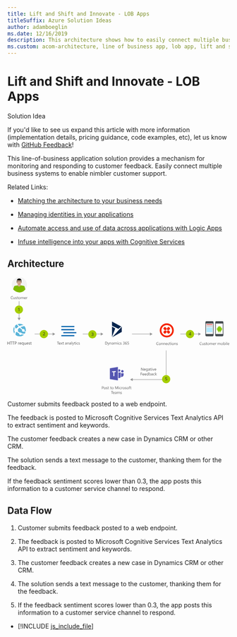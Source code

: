 ```yaml
---
title: Lift and Shift and Innovate - LOB Apps
titleSuffix: Azure Solution Ideas
author: adamboeglin
ms.date: 12/16/2019
description: This architecture shows how to easily connect multiple business systems to enable customer support.
ms.custom: acom-architecture, line of business app, lob app, lift and shift cloud strategy, cloud migration, cloud innovation, lift and shift solution, lift and shift strategy, interactive-diagram
---
```

# Lift and Shift and Innovate - LOB Apps

<div class="alert">
    <p class="alert-title">
        <span class="icon is-left" aria-hidden="true">
            <span class="icon docon docon-lightbulb" role="presentation"></span>
        </span>Solution Idea</p>
    <p>If you'd like to see us expand this article with more information (implementation details, pricing guidance, code examples, etc), let us know with <a href="#feedback">GitHub Feedback</a>!</p>
</div>

This line-of-business application solution provides a mechanism for monitoring and responding to customer feedback. Easily connect multiple business systems to enable nimbler customer support.

Related Links:

* [Matching the architecture to your business needs](/azure/architecture/guide/design-principles/build-for-business/)

* [Managing identities in your applications](/azure/architecture/multitenant-identity/)

* [Automate access and use of data across applications with Logic Apps](/azure/logic-apps/)

* [Infuse intelligence into your apps with Cognitive Services](/azure/#pivot=products&panel=cognitive)

## Architecture

<svg class="architecture-diagram" aria-labelledby="modern-customer-support-portal-powered-by-an-agile-business-process" height="412" viewbox="0 0 783 412" width="783" xmlns="http://www.w3.org/2000/svg">
    <g fill="none" fill-rule="evenodd" stroke="none" stroke-width="1">
        <path d="M28.522 180.643a6.692 6.692 0 013.653-.25c.243-.276.492-.552.747-.827a41.2 41.2 0 016.163-5.337l-.016-.015c-2.336-2.48-4.406-5.023-5.956-7.544a22.052 22.052 0 00-3.716 2.294 22.209 22.209 0 00-2.421 2.184c-.306 1.825-.424 5.245 1.546 9.495M42.212 172.262l.001.002c6.062-3.224 11.37-3.296 14.803-2.773a22.183 22.183 0 00-20.958-4.024 176.395 176.395 0 006.153 6.795h.001zM25.473 191.01a6.69 6.69 0 01.005-8.123c-1.52-3.658-1.4-6.7-.9-8.838-5.09 7.427-5.26 17.453.106 25.164a33.569 33.569 0 011.285-7.632 6.85 6.85 0 01-.496-.572M61.007 199.349l-.037.054.037-.054M46.348 176.51a199.473 199.473 0 007.358 6.95 4.76 4.76 0 016.156 1.223 4.759 4.759 0 01.647 4.589 115.571 115.571 0 003.788 2.964c1.69-6.4.528-13.475-3.81-19.136-.086-.112-.179-.216-.266-.325-.382-.037-6.02-.487-13.873 3.736M58.97 191.355a4.777 4.777 0 01-6.69-.891c-1.122-1.464-1.237-3.363-.5-4.922-2.782-2.17-5.717-4.596-8.488-7.156l.002-.001c-.072-.067-.138-.135-.212-.202.073.067.137.14.21.207-1.804 1.23-3.734 2.764-5.785 4.68-.268.251-.518.507-.77.76a6.726 6.726 0 01-.285 6.7c.387.33.788.66 1.205.992a41.785 41.785 0 006 3.984c1.908-1.23 4.47-.833 5.871 1.005.41.536.664 1.138.795 1.757 5.494 1.577 9.515 1.035 10.894.75a22.055 22.055 0 002.487-4.88c-.839-.57-2.317-1.56-4.442-3.058-.1.09-.184.191-.293.274M63.863 193.735l.06-.175-.06.175M48.711 202.689a4.433 4.433 0 01-6.195-.815 4.407 4.407 0 01-.86-3.122 36.965 36.965 0 01-6.465-4.12 60.343 60.343 0 01-1.795-1.518 6.664 6.664 0 01-3.09.502c-1.509 4.05-1.682 7.647-1.523 10.087a22.2 22.2 0 0014.113 5.05c4.703 0 9.437-1.497 13.458-4.57a22.576 22.576 0 001.922-1.67c-2.22-.004-5.189-.148-8.582-.903a4.34 4.34 0 01-.983 1.079" fill="#59B4D9" fill-rule="nonzero"/>
        <path d="M63.721 194.15c.055-.14.095-.277.143-.415-.047.136-.11.268-.16.403a.46.46 0 00.017.011M61.238 199.013l-.021.004c-.073.108-.133.224-.208.331.078-.114.16-.23.229-.335" fill="#FFF" fill-rule="nonzero"/>
        <path d="M344.52 237.416v-9.803h2.707c3.455 0 5.18 1.593 5.18 4.778 0 1.513-.478 2.729-1.438 3.647-.96.919-2.243 1.378-3.853 1.378h-2.596zm1.148-8.764v7.725h1.462c1.286 0 2.286-.345 3.002-1.033.716-.688 1.072-1.663 1.072-2.925 0-2.512-1.334-3.767-4.005-3.767h-1.531zM359.757 230.416l-3.22 8.121c-.575 1.448-1.382 2.174-2.42 2.174-.292 0-.536-.03-.73-.089v-1.005c.24.082.461.123.661.123.565 0 .99-.338 1.272-1.011l.56-1.328-2.734-6.985h1.244l1.894 5.387c.023.068.071.246.143.533h.041c.023-.109.068-.283.137-.521l1.99-5.399h1.162zM366.771 237.416h-1.121v-3.992c0-1.487-.543-2.23-1.627-2.23-.561 0-1.025.212-1.392.634-.367.421-.549.953-.549 1.596v3.992h-1.122v-7h1.122v1.162h.027c.528-.885 1.294-1.326 2.297-1.326.765 0 1.35.247 1.756.742.406.494.609 1.209.609 2.143v4.279zM373.894 237.416h-1.121v-1.095h-.027c-.489.84-1.206 1.259-2.155 1.259-.697 0-1.242-.185-1.636-.555-.395-.369-.592-.858-.592-1.468 0-1.308.77-2.07 2.31-2.285l2.1-.293c0-1.189-.481-1.785-1.443-1.785-.843 0-1.604.287-2.284.863v-1.15c.689-.436 1.482-.655 2.379-.655 1.646 0 2.469.871 2.469 2.61v4.554zm-1.121-3.541l-1.689.231c-.52.074-.912.203-1.176.388-.264.184-.397.511-.397.981 0 .34.122.621.366.837.244.215.569.325.974.325.557 0 1.016-.196 1.378-.585.362-.389.544-.883.544-1.481v-.696zM385.945 237.416h-1.121v-4.021c0-.773-.12-1.334-.358-1.68-.24-.346-.642-.521-1.207-.521-.478 0-.885.22-1.22.658-.335.437-.502.96-.502 1.572v3.992h-1.121v-4.156c0-1.377-.532-2.066-1.594-2.066-.492 0-.898.206-1.217.619-.318.414-.478.95-.478 1.611v3.992h-1.121v-7h1.12v1.106h.028c.497-.846 1.222-1.27 2.174-1.27.478 0 .896.133 1.252.399.355.267.598.617.73 1.05.52-.967 1.295-1.449 2.324-1.449 1.54 0 2.31.95 2.31 2.851v4.313zM388.638 228.638a.704.704 0 01-.512-.205.69.69 0 01-.213-.52c0-.21.071-.382.213-.522a.703.703 0 01.512-.21c.205 0 .38.07.523.21.144.14.215.313.215.523a.692.692 0 01-.215.513.714.714 0 01-.523.21zm-.574 8.778h1.121v-7h-1.12v7zM396.226 237.095c-.537.324-1.176.484-1.914.484-.998 0-1.803-.323-2.416-.973-.612-.65-.92-1.491-.92-2.527 0-1.151.33-2.078.992-2.777.66-.7 1.542-1.05 2.646-1.05.614 0 1.157.114 1.627.342v1.147c-.521-.363-1.077-.545-1.668-.545-.715 0-1.303.255-1.761.769-.458.512-.688 1.186-.688 2.02 0 .82.216 1.466.647 1.94.432.475 1.009.712 1.732.712.613 0 1.186-.203 1.723-.608v1.066zM397.497 237.163v-1.203a3.322 3.322 0 002.02.677c.982 0 1.474-.328 1.474-.986a.855.855 0 00-.127-.474 1.245 1.245 0 00-.342-.345 2.616 2.616 0 00-.504-.27c-.195-.08-.404-.164-.625-.25a7.991 7.991 0 01-.819-.373 2.502 2.502 0 01-.588-.423 1.564 1.564 0 01-.354-.538c-.08-.2-.12-.434-.12-.704 0-.327.076-.617.225-.87a2.02 2.02 0 01.603-.637c.25-.17.536-.299.856-.385.322-.087.654-.13.994-.13.608 0 1.15.104 1.627.313v1.136c-.513-.337-1.106-.507-1.777-.507-.209 0-.397.025-.565.073a1.361 1.361 0 00-.436.202.916.916 0 00-.279.311.795.795 0 00-.1.4.94.94 0 00.1.458.996.996 0 00.291.328c.127.094.281.181.465.26.18.077.387.161.621.251.31.12.588.242.834.367.246.126.456.266.63.423.171.158.304.338.398.543.095.207.142.45.142.733 0 .346-.079.646-.23.901a1.926 1.926 0 01-.612.637c-.255.168-.55.294-.882.376a4.358 4.358 0 01-1.047.123c-.72 0-1.344-.14-1.873-.417M413.077 234.64c0 .442-.084.845-.25 1.208-.166.36-.4.672-.703.929a3.232 3.232 0 01-1.092.597 4.387 4.387 0 01-1.399.212c-.936 0-1.679-.176-2.23-.532v-1.203c.66.519 1.417.778 2.271.778.34 0 .65-.043.924-.13.277-.086.513-.212.711-.376.2-.164.351-.361.458-.593.108-.233.163-.495.163-.786 0-1.281-.914-1.921-2.736-1.921h-.813v-.952h.772c1.613 0 2.42-.6 2.42-1.803 0-1.113-.614-1.668-1.846-1.668-.693 0-1.34.232-1.949.697v-1.087c.625-.373 1.367-.56 2.23-.56.41 0 .782.057 1.114.17.332.114.617.274.853.479.24.205.421.45.551.737.13.287.197.605.197.95 0 1.29-.654 2.12-1.957 2.49v.027c.332.037.64.116.922.242.285.125.53.288.734.49.205.2.364.436.48.707.116.27.175.57.175.899M421.095 234.305c0 .479-.077.919-.232 1.32a3.14 3.14 0 01-.643 1.039 2.875 2.875 0 01-.976.68 3.098 3.098 0 01-1.231.243 2.8 2.8 0 01-1.323-.307c-.39-.205-.72-.5-.991-.886-.272-.385-.478-.856-.62-1.411a7.674 7.674 0 01-.21-1.881c0-.852.094-1.626.283-2.32.19-.695.458-1.29.807-1.785a3.72 3.72 0 011.26-1.145 3.377 3.377 0 011.647-.402c.676 0 1.218.092 1.628.279v1.06a3.464 3.464 0 00-1.6-.39c-.437 0-.831.098-1.181.295a2.68 2.68 0 00-.903.83 4.023 4.023 0 00-.578 1.296 6.545 6.545 0 00-.201 1.688h.027c.45-.815 1.196-1.224 2.235-1.224.428 0 .814.074 1.159.219.344.147.638.353.882.618.244.267.43.585.564.955.132.369.197.778.197 1.229m-1.148.145c0-.342-.043-.65-.13-.923a2 2 0 00-.372-.698 1.617 1.617 0 00-.598-.441 2.001 2.001 0 00-.806-.153 1.892 1.892 0 00-1.39.585 1.935 1.935 0 00-.405.629 1.984 1.984 0 00-.147.76c0 .338.047.655.142.949.097.293.23.549.405.768.173.218.379.39.618.517.24.125.505.187.796.187.283 0 .54-.054.774-.161a1.71 1.71 0 00.593-.447 2.06 2.06 0 00.383-.688c.092-.265.137-.56.137-.884M428.28 234.422c0 .479-.082.912-.246 1.299-.163.387-.399.72-.7.998a3.116 3.116 0 01-1.099.64 4.24 4.24 0 01-1.428.228c-.912 0-1.589-.138-2.03-.41v-1.191c.665.43 1.348.644 2.044.644.355 0 .676-.053.96-.157a2.15 2.15 0 00.728-.44c.202-.185.354-.41.461-.674a2.28 2.28 0 00.163-.87c0-.637-.215-1.137-.644-1.5-.429-.361-1.05-.544-1.866-.544-.133 0-.272.003-.416.007l-.439.018-.426.023c-.139.01-.267.022-.379.034l.334-4.915h4.533v1.013h-3.564l-.197 2.878a14.986 14.986 0 01.902-.034c.52 0 .986.067 1.395.205.41.137.758.33 1.042.584.284.253.501.562.65.93.15.367.222.778.222 1.234M532.155 238.571c-.725.383-1.627.573-2.707.573-1.395 0-2.512-.448-3.35-1.345-.839-.898-1.256-2.077-1.256-3.536 0-1.567.47-2.834 1.415-3.799.942-.967 2.138-1.45 3.587-1.45.93 0 1.701.135 2.311.404v1.222a4.693 4.693 0 00-2.323-.588c-1.126 0-2.038.376-2.739 1.128-.7.752-1.048 1.758-1.048 3.016 0 1.193.327 2.146.98 2.854.653.71 1.512 1.063 2.573 1.063.986 0 1.836-.22 2.557-.656v1.114zM536.927 239.145c-1.034 0-1.86-.327-2.48-.98-.616-.654-.923-1.522-.923-2.601 0-1.177.32-2.095.964-2.755.64-.661 1.509-.992 2.603-.992 1.043 0 1.858.321 2.443.964.586.642.879 1.534.879 2.672 0 1.118-.314 2.011-.947 2.684-.631.673-1.477 1.008-2.54 1.008m.083-6.385c-.721 0-1.29.246-1.71.736-.42.49-.628 1.165-.628 2.026 0 .83.212 1.484.637 1.963.424.477.99.716 1.7.716.727 0 1.282-.233 1.673-.703.39-.47.585-1.137.585-2.004 0-.875-.195-1.548-.585-2.023-.391-.474-.946-.71-1.672-.71M548.015 238.981h-1.121v-3.992c0-1.487-.543-2.23-1.627-2.23-.561 0-1.023.212-1.391.634-.367.421-.55.953-.55 1.596v3.992h-1.122v-7h1.123v1.162h.026c.528-.885 1.295-1.326 2.298-1.326.764 0 1.35.247 1.757.742.404.493.607 1.21.607 2.143v4.28zM555.938 238.981h-1.12v-3.992c0-1.487-.543-2.23-1.629-2.23a1.77 1.77 0 00-1.391.634c-.366.421-.548.953-.548 1.596v3.992h-1.124v-7h1.124v1.162h.027c.526-.885 1.293-1.326 2.296-1.326.764 0 1.35.247 1.758.742.404.493.606 1.21.606 2.143v4.28zM563.676 235.762h-4.942c.018.778.228 1.38.629 1.805.4.424.952.635 1.654.635.788 0 1.513-.26 2.174-.78v1.054c-.616.446-1.43.67-2.44.67-.99 0-1.767-.32-2.331-.954-.566-.635-.848-1.531-.848-2.684 0-1.09.309-1.975.926-2.661.617-.687 1.384-1.03 2.3-1.03.917 0 1.626.297 2.126.889.5.592.752 1.415.752 2.467v.589zm-1.148-.95c-.005-.648-.162-1.152-.468-1.511-.308-.36-.736-.54-1.282-.54a1.81 1.81 0 00-1.347.567c-.37.378-.597.872-.683 1.484h3.78zM570.143 238.66c-.538.324-1.176.484-1.913.484-.998 0-1.805-.323-2.418-.973-.611-.65-.92-1.49-.92-2.527 0-1.15.33-2.079.992-2.777.66-.7 1.543-1.05 2.647-1.05.614 0 1.156.114 1.627.342v1.147c-.521-.363-1.077-.545-1.668-.545-.717 0-1.303.255-1.762.77-.457.511-.687 1.185-.687 2.02 0 .82.216 1.465.646 1.94.433.474 1.01.711 1.733.711.612 0 1.185-.203 1.723-.608v1.066zM575.085 238.913c-.265.146-.612.22-1.046.22-1.225 0-1.839-.685-1.839-2.052v-4.144h-1.203v-.957h1.203v-1.709l1.121-.36v2.07h1.764v.956h-1.764v3.946c0 .468.08.803.241 1.005.159.2.422.3.793.3.282 0 .525-.078.73-.232v.957zM577.156 230.204a.71.71 0 01-.724-.726.7.7 0 01.212-.522.7.7 0 01.512-.208c.205 0 .38.07.523.208a.695.695 0 01.216.522.693.693 0 01-.216.514.718.718 0 01-.523.212zm-.574 8.777h1.121v-7h-1.12v7zM582.898 239.145c-1.033 0-1.859-.327-2.478-.98-.618-.654-.925-1.522-.925-2.601 0-1.177.32-2.095.964-2.755.641-.661 1.51-.992 2.603-.992 1.044 0 1.858.321 2.444.964.585.642.878 1.534.878 2.672 0 1.118-.314 2.011-.946 2.684-.632.673-1.478 1.008-2.54 1.008m.082-6.385c-.72 0-1.29.246-1.709.736-.419.49-.629 1.165-.629 2.026 0 .83.212 1.484.637 1.963.424.477.99.716 1.701.716.726 0 1.282-.233 1.671-.703.392-.47.586-1.137.586-2.004 0-.875-.194-1.548-.586-2.023-.389-.474-.945-.71-1.67-.71M593.986 238.981h-1.12v-3.992c0-1.487-.543-2.23-1.628-2.23a1.77 1.77 0 00-1.392.634c-.366.421-.548.953-.548 1.596v3.992h-1.123v-7h1.123v1.162h.026c.528-.885 1.294-1.326 2.298-1.326.764 0 1.35.247 1.757.742.405.493.607 1.21.607 2.143v4.28zM595.675 238.728v-1.203c.61.451 1.283.677 2.018.677.983 0 1.475-.327 1.475-.984a.856.856 0 00-.126-.475 1.273 1.273 0 00-.342-.345 2.708 2.708 0 00-.504-.272c-.196-.08-.404-.162-.626-.25a8.194 8.194 0 01-.82-.371 2.544 2.544 0 01-.587-.423 1.579 1.579 0 01-.354-.538 1.904 1.904 0 01-.12-.705c0-.327.076-.617.225-.87.152-.254.352-.465.603-.636.25-.17.535-.3.857-.386.322-.087.654-.13.994-.13.607 0 1.15.105 1.627.314v1.136c-.514-.338-1.107-.506-1.777-.506-.21 0-.397.024-.566.072a1.371 1.371 0 00-.436.202.913.913 0 00-.278.31.795.795 0 00-.101.4c0 .183.033.335.1.458a.982.982 0 00.29.328c.129.094.282.181.466.26.18.078.388.161.622.251.308.12.588.243.834.368.246.126.455.267.629.423a1.7 1.7 0 01.399.542c.094.208.14.45.14.733 0 .346-.077.647-.23.903a1.93 1.93 0 01-.61.636c-.257.168-.55.293-.883.376a4.362 4.362 0 01-1.046.123c-.721 0-1.345-.14-1.873-.417M684.485 238.636c-.725.383-1.627.574-2.707.574-1.395 0-2.512-.45-3.35-1.345-.839-.9-1.256-2.077-1.256-3.536 0-1.568.47-2.834 1.415-3.8.942-.967 2.138-1.45 3.587-1.45.93 0 1.701.135 2.311.405v1.222a4.693 4.693 0 00-2.323-.588c-1.126 0-2.038.376-2.739 1.128-.7.752-1.048 1.757-1.048 3.015 0 1.194.327 2.146.98 2.854.653.709 1.511 1.063 2.573 1.063.986 0 1.836-.22 2.557-.655v1.113zM691.991 239.046h-1.12v-1.106h-.027c-.465.846-1.187 1.27-2.162 1.27-1.668 0-2.502-.994-2.502-2.98v-4.184h1.116v4.006c0 1.476.564 2.216 1.694 2.216.548 0 .997-.202 1.352-.606.351-.404.528-.93.528-1.583v-4.033h1.121v7zM693.83 238.793v-1.203c.61.451 1.282.678 2.018.678.983 0 1.475-.329 1.475-.986a.845.845 0 00-.127-.474 1.234 1.234 0 00-.342-.346c-.14-.1-.31-.19-.504-.27-.195-.08-.404-.163-.625-.25a7.968 7.968 0 01-.818-.372 2.53 2.53 0 01-.588-.423 1.55 1.55 0 01-.354-.538 1.89 1.89 0 01-.12-.704c0-.328.075-.618.224-.871a2.02 2.02 0 01.603-.636c.25-.17.536-.299.856-.386a3.81 3.81 0 01.995-.13c.608 0 1.15.105 1.627.314v1.135c-.513-.337-1.106-.506-1.777-.506-.21 0-.398.025-.566.072a1.357 1.357 0 00-.435.203.906.906 0 00-.28.31.809.809 0 00-.1.401c0 .181.033.335.1.458.065.123.163.231.291.328.127.094.281.181.465.258.18.079.388.163.622.253.308.12.588.242.834.367.246.126.456.266.63.423.17.158.304.338.397.543.095.206.142.45.142.732 0 .347-.078.647-.23.902a1.942 1.942 0 01-.61.636 2.837 2.837 0 01-.884.376 4.356 4.356 0 01-1.046.123c-.72 0-1.345-.139-1.873-.417M703.441 238.977c-.265.147-.612.22-1.046.22-1.225 0-1.839-.685-1.839-2.052v-4.143h-1.203v-.957h1.203v-1.708l1.121-.362v2.07h1.764v.958h-1.764v3.946c0 .468.08.802.241 1.004.16.2.422.3.793.3.282 0 .525-.077.73-.232v.957zM707.755 239.21c-1.034 0-1.86-.326-2.48-.98-.616-.655-.923-1.522-.923-2.602 0-1.176.32-2.095.964-2.755.64-.66 1.509-.99 2.603-.99 1.043 0 1.858.32 2.443.964.586.641.879 1.532.879 2.672 0 1.117-.314 2.01-.947 2.682-.631.673-1.477 1.009-2.54 1.009m.083-6.385c-.721 0-1.29.245-1.71.736-.42.49-.628 1.165-.628 2.027 0 .828.212 1.482.637 1.962.424.477.99.717 1.7.717.727 0 1.282-.235 1.673-.704.39-.469.584-1.137.584-2.003 0-.875-.194-1.549-.584-2.024-.391-.473-.946-.711-1.672-.711M722.972 239.046h-1.121v-4.02c0-.774-.118-1.334-.358-1.681-.24-.346-.642-.52-1.208-.52-.478 0-.884.219-1.218.658-.336.436-.503.96-.503 1.57v3.993h-1.121v-4.156c0-1.377-.533-2.065-1.594-2.065-.491 0-.898.206-1.217.619-.318.414-.477.95-.477 1.61v3.992h-1.121v-7h1.12v1.107h.027c.496-.847 1.222-1.271 2.175-1.271.477 0 .894.133 1.25.4.355.266.598.617.73 1.049.522-.966 1.295-1.45 2.325-1.45 1.54 0 2.31.95 2.31 2.853v4.312zM730.717 235.826h-4.942c.018.78.228 1.381.629 1.805.4.424.952.636 1.654.636.788 0 1.513-.26 2.174-.78v1.053c-.615.447-1.43.67-2.44.67-.99 0-1.767-.318-2.331-.954-.566-.635-.848-1.53-.848-2.683 0-1.089.309-1.976.926-2.662.618-.686 1.384-1.029 2.3-1.029.917 0 1.626.296 2.126.89.5.591.752 1.414.752 2.466v.588zm-1.148-.95c-.005-.647-.161-1.15-.468-1.51-.308-.36-.735-.54-1.282-.54a1.81 1.81 0 00-1.347.567c-.37.378-.597.872-.683 1.483h3.78zM736.063 233.18c-.196-.148-.48-.225-.848-.225-.478 0-.879.226-1.2.677-.32.45-.48 1.068-.48 1.846v3.568h-1.121v-7h1.12v1.444h.027c.159-.494.402-.876.73-1.153.33-.276.697-.414 1.101-.414.292 0 .516.032.67.096v1.162zM751.054 239.046h-1.121v-4.02c0-.774-.118-1.334-.358-1.681-.24-.346-.642-.52-1.208-.52-.478 0-.884.219-1.218.658-.336.436-.503.96-.503 1.57v3.993h-1.121v-4.156c0-1.377-.533-2.065-1.594-2.065-.491 0-.898.206-1.217.619-.318.414-.477.95-.477 1.61v3.992h-1.121v-7h1.12v1.107h.027c.496-.847 1.222-1.271 2.175-1.271.477 0 .894.133 1.25.4.355.266.598.617.73 1.049.522-.966 1.295-1.45 2.325-1.45 1.54 0 2.31.95 2.31 2.853v4.312zM756.099 239.21c-1.034 0-1.86-.326-2.48-.98-.616-.655-.923-1.522-.923-2.602 0-1.176.32-2.095.964-2.755.64-.66 1.509-.99 2.603-.99 1.043 0 1.858.32 2.443.964.586.641.879 1.532.879 2.672 0 1.117-.314 2.01-.947 2.682-.631.673-1.477 1.009-2.54 1.009m.083-6.385c-.721 0-1.29.245-1.71.736-.42.49-.628 1.165-.628 2.027 0 .828.212 1.482.637 1.962.424.477.99.717 1.7.717.727 0 1.282-.235 1.674-.704.389-.469.584-1.137.584-2.003 0-.875-.195-1.549-.584-2.024-.392-.473-.947-.711-1.673-.711M762.524 238.034h-.027v1.012h-1.12v-10.363h1.12v4.593h.027c.551-.929 1.358-1.394 2.42-1.394.898 0 1.601.313 2.11.94.507.626.761 1.466.761 2.52 0 1.17-.285 2.108-.854 2.812-.569.704-1.349 1.056-2.338 1.056-.925 0-1.625-.392-2.099-1.176m-.027-2.823v.978c0 .578.187 1.07.564 1.473.375.403.853.605 1.432.605.68 0 1.211-.26 1.596-.78.386-.519.578-1.24.578-2.167 0-.779-.18-1.39-.539-1.832-.36-.442-.849-.663-1.464-.663-.65 0-1.176.227-1.572.68-.397.454-.595 1.022-.595 1.706M770.182 230.268a.717.717 0 01-.514-.203.698.698 0 01-.212-.522c0-.209.07-.382.212-.522a.705.705 0 01.514-.207c.205 0 .379.067.522.208a.695.695 0 01.215.522.689.689 0 01-.215.512.712.712 0 01-.522.212zm-.574 8.778h1.12v-7h-1.12v7zM772.997 239.046h1.121v-10.363h-1.121zM782.014 235.826h-4.942c.018.78.228 1.381.629 1.805.4.424.952.636 1.654.636.788 0 1.513-.26 2.174-.78v1.053c-.616.447-1.43.67-2.44.67-.99 0-1.767-.318-2.331-.954-.566-.635-.848-1.53-.848-2.683 0-1.089.309-1.976.926-2.662.617-.686 1.384-1.029 2.3-1.029.917 0 1.626.296 2.126.89.5.591.752 1.414.752 2.466v.588zm-1.148-.95c-.005-.647-.162-1.15-.468-1.51-.308-.36-.735-.54-1.282-.54a1.81 1.81 0 00-1.347.567c-.37.378-.597.872-.683 1.483h3.78zM479.118 329.299h-1.407l-5.045-7.813a3.153 3.153 0 01-.316-.617h-.04c.037.21.054.659.054 1.348v7.082h-1.147v-9.803h1.49l4.907 7.69c.205.32.337.538.398.657h.026c-.046-.283-.067-.763-.067-1.442v-6.905h1.147v9.803zM487.164 326.08h-4.942c.018.777.228 1.38.63 1.804.4.424.951.635 1.653.635.788 0 1.513-.259 2.174-.78v1.054c-.616.446-1.429.67-2.44.67-.99 0-1.767-.319-2.33-.954-.567-.635-.849-1.53-.849-2.683 0-1.09.31-1.976.926-2.662.617-.687 1.384-1.029 2.301-1.029.916 0 1.625.296 2.125.888.501.592.752 1.415.752 2.467v.59zm-1.148-.95c-.005-.649-.162-1.153-.468-1.512-.308-.36-.735-.54-1.282-.54a1.81 1.81 0 00-1.347.567c-.369.378-.597.872-.683 1.484h3.78zM494.834 328.737c0 2.571-1.229 3.856-3.69 3.856-.868 0-1.622-.164-2.271-.492v-1.12c.788.437 1.54.655 2.256.655 1.724 0 2.584-.916 2.584-2.748v-.766h-.026c-.535.893-1.335 1.341-2.408 1.341-.87 0-1.571-.312-2.101-.934-.531-.622-.797-1.457-.797-2.505 0-1.189.286-2.136.858-2.837.573-.702 1.354-1.053 2.348-1.053.943 0 1.643.378 2.1 1.135h.026v-.97h1.121v6.438zm-1.121-2.604v-1.032c0-.555-.188-1.032-.563-1.428a1.858 1.858 0 00-1.406-.596c-.691 0-1.235.252-1.627.757-.39.503-.588 1.21-.588 2.114 0 .78.189 1.403.564 1.87.378.467.875.701 1.494.701.629 0 1.142-.222 1.535-.67.395-.447.591-1.019.591-1.716zM502.114 329.299h-1.12v-1.094h-.027c-.49.839-1.206 1.258-2.155 1.258-.697 0-1.243-.185-1.636-.555-.395-.368-.59-.858-.59-1.468 0-1.308.768-2.07 2.308-2.285l2.1-.293c0-1.19-.48-1.785-1.443-1.785-.842 0-1.605.287-2.284.863v-1.15c.69-.436 1.483-.655 2.38-.655 1.646 0 2.467.87 2.467 2.61v4.554zm-1.12-3.541l-1.689.23c-.52.075-.912.204-1.175.389-.266.184-.398.51-.398.98 0 .34.122.622.366.838.245.215.57.325.974.325.557 0 1.016-.196 1.378-.585.361-.39.543-.883.543-1.48v-.697zM507.474 329.23c-.265.147-.612.22-1.046.22-1.225 0-1.84-.685-1.84-2.051v-4.144h-1.202v-.957h1.203v-1.71l1.12-.36v2.07h1.765v.957h-1.764v3.945c0 .469.08.803.24 1.005.16.2.423.3.794.3.282 0 .526-.077.73-.231v.957zM509.545 320.522a.712.712 0 01-.725-.726c0-.21.072-.382.212-.522a.703.703 0 01.513-.209.72.72 0 01.523.21.693.693 0 01.215.522.688.688 0 01-.215.511.715.715 0 01-.523.214zm-.573 8.776h1.12v-7h-1.12v7zM517.864 322.299l-2.789 7h-1.1l-2.653-7h1.23l1.78 5.086c.131.373.213.7.245.976h.026c.046-.35.118-.666.22-.95l1.858-5.112h1.183zM524.611 326.08h-4.942c.018.777.228 1.38.63 1.804.4.424.951.635 1.653.635.788 0 1.513-.259 2.174-.78v1.054c-.615.446-1.429.67-2.44.67-.99 0-1.767-.319-2.33-.954-.567-.635-.849-1.53-.849-2.683 0-1.09.31-1.976.926-2.662.618-.687 1.384-1.029 2.301-1.029.916 0 1.625.296 2.125.888.501.592.752 1.415.752 2.467v.59zm-1.148-.95c-.005-.649-.162-1.153-.468-1.512-.308-.36-.735-.54-1.282-.54a1.81 1.81 0 00-1.347.567c-.369.378-.597.872-.683 1.484h3.78zM474.654 337.335h-3.827v3.391h3.541v1.032h-3.54v4.341h-1.15v-9.803h4.976zM481.99 342.879h-4.943c.02.778.228 1.38.63 1.805.4.424.951.635 1.653.635.788 0 1.513-.26 2.174-.78v1.054c-.615.446-1.429.67-2.44.67-.99 0-1.766-.32-2.33-.954-.567-.635-.849-1.531-.849-2.684 0-1.09.31-1.975.927-2.661.616-.687 1.383-1.03 2.3-1.03.916 0 1.624.297 2.125.889.501.592.752 1.415.752 2.467v.589zm-1.149-.95c-.005-.648-.16-1.152-.469-1.511-.306-.36-.735-.54-1.28-.54-.53 0-.979.188-1.348.567-.369.378-.596.872-.683 1.484h3.78zM489.31 342.879h-4.942c.019.778.228 1.38.63 1.805.4.424.952.635 1.654.635.788 0 1.512-.26 2.173-.78v1.054c-.614.446-1.428.67-2.44.67-.99 0-1.767-.32-2.33-.954-.567-.635-.849-1.531-.849-2.684 0-1.09.31-1.975.926-2.661.618-.687 1.385-1.03 2.301-1.03.916 0 1.625.297 2.125.889.502.592.752 1.415.752 2.467v.589zm-1.147-.95c-.005-.648-.163-1.152-.469-1.511-.308-.36-.735-.54-1.281-.54a1.81 1.81 0 00-1.348.567c-.368.378-.596.872-.683 1.484h3.78zM496.98 346.099h-1.12v-1.19h-.026c-.522.903-1.324 1.354-2.409 1.354-.879 0-1.583-.313-2.108-.94-.526-.626-.79-1.481-.79-2.56 0-1.158.293-2.085.875-2.782.584-.697 1.36-1.046 2.332-1.046.96 0 1.66.378 2.1 1.135h.026v-4.334h1.12v10.363zm-1.12-3.165v-1.032c0-.566-.188-1.044-.562-1.437-.373-.391-.846-.588-1.42-.588-.685 0-1.222.25-1.614.752-.39.502-.589 1.195-.589 2.078 0 .808.19 1.445.565 1.912.377.466.882.7 1.514.7.624 0 1.131-.225 1.52-.676.392-.451.586-1.022.586-1.71zM500.398 345.086h-.027v1.013h-1.12v-10.364h1.12v4.593h.027c.552-.93 1.36-1.393 2.42-1.393.898 0 1.601.312 2.11.939.507.626.761 1.467.761 2.52 0 1.17-.285 2.108-.854 2.812-.57.704-1.35 1.057-2.338 1.057-.926 0-1.625-.393-2.099-1.177m-.027-2.822v.977c0 .578.188 1.07.563 1.474.377.402.854.604 1.433.604.68 0 1.211-.26 1.597-.78.385-.518.577-1.24.577-2.167 0-.778-.18-1.39-.54-1.832-.36-.441-.848-.663-1.463-.663-.652 0-1.176.228-1.572.68-.397.455-.595 1.022-.595 1.707M512.307 346.099h-1.121v-1.095h-.026c-.49.84-1.207 1.259-2.155 1.259-.697 0-1.243-.185-1.635-.555-.396-.368-.592-.858-.592-1.468 0-1.308.768-2.07 2.309-2.285l2.099-.293c0-1.19-.481-1.785-1.442-1.785-.844 0-1.605.287-2.284.863v-1.15c.688-.436 1.48-.655 2.379-.655 1.645 0 2.468.87 2.468 2.61v4.554zm-1.121-3.541l-1.688.23c-.52.075-.913.204-1.175.389-.266.184-.398.51-.398.98 0 .34.122.622.366.838.245.215.568.325.974.325.557 0 1.017-.196 1.377-.585.363-.39.544-.883.544-1.481v-.696zM519.19 345.777c-.538.324-1.176.484-1.914.484-.998 0-1.804-.323-2.416-.973-.612-.65-.92-1.49-.92-2.527 0-1.15.33-2.078.991-2.777.661-.7 1.542-1.05 2.647-1.05.614 0 1.156.114 1.627.342v1.147c-.52-.363-1.077-.545-1.668-.545-.716 0-1.304.255-1.76.77-.46.511-.689 1.185-.689 2.02 0 .82.215 1.465.647 1.94.431.474 1.01.711 1.732.711.612 0 1.185-.203 1.723-.608v1.066zM526.696 346.099h-1.57l-3.092-3.363h-.026v3.363h-1.123v-10.363h1.123v6.569h.026l2.94-3.206h1.47l-3.248 3.377zM334.335 390.928v3.705h-1.148v-9.804h2.693c1.048 0 1.86.255 2.436.767.577.51.865 1.229.865 2.16 0 .929-.32 1.69-.96 2.282-.64.593-1.505.89-2.595.89h-1.29zm0-5.06v4.02h1.203c.793 0 1.398-.182 1.815-.543.417-.362.625-.874.625-1.535 0-1.294-.766-1.942-2.297-1.942h-1.346zM343.283 394.797c-1.034 0-1.86-.327-2.478-.981-.618-.655-.926-1.522-.926-2.601 0-1.177.322-2.096.965-2.756.642-.66 1.509-.99 2.603-.99 1.044 0 1.858.32 2.444.964.585.64.878 1.533.878 2.672 0 1.117-.315 2.01-.946 2.682-.632.673-1.478 1.01-2.54 1.01m.082-6.386c-.72 0-1.29.245-1.71.736-.418.49-.628 1.165-.628 2.027 0 .828.213 1.482.637 1.962.424.477.99.717 1.7.717.726 0 1.283-.235 1.673-.704.39-.47.584-1.137.584-2.003 0-.875-.194-1.55-.584-2.024-.39-.473-.947-.711-1.672-.711M348.136 394.379v-1.203a3.322 3.322 0 002.018.678c.984 0 1.476-.33 1.476-.986a.853.853 0 00-.127-.474 1.248 1.248 0 00-.342-.346c-.143-.1-.312-.19-.505-.27-.194-.08-.403-.163-.625-.25a8.067 8.067 0 01-.818-.372 2.51 2.51 0 01-.588-.423 1.567 1.567 0 01-.355-.538 1.89 1.89 0 01-.12-.704c0-.328.076-.618.226-.871.151-.253.351-.465.602-.636.25-.17.536-.3.857-.386.322-.087.653-.13.994-.13.607 0 1.15.105 1.627.314v1.135c-.514-.337-1.107-.506-1.777-.506a2.1 2.1 0 00-.566.072 1.357 1.357 0 00-.435.203.917.917 0 00-.28.31.809.809 0 00-.1.4c0 .182.033.336.1.459.066.123.163.23.291.327.127.095.282.182.465.259.181.079.388.163.621.253.31.12.588.242.834.367.246.126.456.266.63.423.172.157.305.338.4.543.093.206.14.45.14.732 0 .347-.078.647-.23.902a1.945 1.945 0 01-.612.636 2.816 2.816 0 01-.88.376 4.364 4.364 0 01-1.048.123c-.72 0-1.344-.14-1.873-.417M357.748 394.563c-.264.147-.612.22-1.045.22-1.226 0-1.84-.685-1.84-2.052v-4.142h-1.203v-.957h1.203v-1.71l1.12-.362v2.072h1.765v.957h-1.764v3.945c0 .469.08.803.24 1.005.16.2.424.3.794.3.282 0 .525-.077.73-.233v.957zM366.328 394.563c-.265.147-.613.22-1.047.22-1.225 0-1.838-.685-1.838-2.052v-4.142h-1.203v-.957h1.203v-1.71l1.12-.362v2.072h1.765v.957h-1.764v3.945c0 .469.079.803.239 1.005.16.2.423.3.793.3.283 0 .527-.077.732-.233v.957zM370.64 394.797c-1.034 0-1.86-.327-2.478-.981-.618-.655-.926-1.522-.926-2.601 0-1.177.322-2.096.965-2.756.642-.66 1.51-.99 2.603-.99 1.044 0 1.858.32 2.444.964.585.64.878 1.533.878 2.672 0 1.117-.315 2.01-.946 2.682-.632.673-1.478 1.01-2.54 1.01m.082-6.386c-.72 0-1.289.245-1.709.736-.419.49-.629 1.165-.629 2.027 0 .828.213 1.482.637 1.962.424.477.99.717 1.701.717.725 0 1.282-.235 1.672-.704.39-.47.584-1.137.584-2.003 0-.875-.194-1.55-.584-2.024-.39-.473-.947-.711-1.672-.711M389.898 394.632h-1.143v-6.576c0-.52.033-1.154.096-1.906h-.027c-.11.44-.207.757-.293.949l-3.35 7.533h-.56l-3.344-7.48c-.096-.216-.193-.552-.293-1.002h-.027c.036.39.054 1.03.054 1.92v6.562h-1.107v-9.803h1.517l3.008 6.836c.233.525.383.916.45 1.176h.042c.196-.538.353-.938.47-1.203l3.07-6.81h1.437v9.804zM392.898 385.856a.709.709 0 01-.512-.205.696.696 0 01-.214-.522c0-.209.072-.382.214-.522a.695.695 0 01.512-.208c.205 0 .38.068.522.209a.692.692 0 01.216.522.686.686 0 01-.216.512.713.713 0 01-.522.214zm-.575 8.776h1.121v-7h-1.12v7zM400.485 394.31c-.536.325-1.176.486-1.914.486-.997 0-1.803-.325-2.416-.974-.612-.65-.92-1.49-.92-2.526 0-1.152.331-2.08.992-2.779.66-.7 1.542-1.05 2.646-1.05.614 0 1.157.115 1.627.343v1.147c-.52-.363-1.077-.544-1.668-.544-.715 0-1.302.255-1.76.767-.458.512-.689 1.188-.689 2.022 0 .819.216 1.466.647 1.94.432.474 1.01.71 1.732.71.613 0 1.187-.202 1.723-.606v1.065zM405.831 388.767c-.194-.15-.479-.226-.848-.226-.477 0-.878.226-1.199.677-.32.45-.48 1.068-.48 1.846v3.568h-1.122v-7h1.121v1.444h.026c.16-.494.404-.876.732-1.153.33-.276.696-.414 1.1-.414.292 0 .517.032.67.096v1.162zM409.79 394.797c-1.034 0-1.86-.327-2.479-.981-.617-.655-.924-1.522-.924-2.601 0-1.177.319-2.096.963-2.756.641-.66 1.51-.99 2.604-.99 1.043 0 1.857.32 2.443.964.586.64.879 1.533.879 2.672 0 1.117-.315 2.01-.947 2.682-.631.673-1.477 1.01-2.539 1.01m.082-6.386c-.721 0-1.29.245-1.709.736-.42.49-.629 1.165-.629 2.027 0 .828.211 1.482.636 1.962.424.477.991.717 1.702.717.726 0 1.281-.235 1.672-.704.39-.47.585-1.137.585-2.003 0-.875-.195-1.55-.585-2.024-.391-.473-.946-.711-1.672-.711M414.644 394.379v-1.203c.61.45 1.282.678 2.017.678.983 0 1.475-.33 1.475-.986a.853.853 0 00-.126-.474 1.262 1.262 0 00-.342-.346c-.142-.1-.311-.19-.504-.27-.196-.08-.404-.163-.626-.25a8.17 8.17 0 01-.818-.372 2.574 2.574 0 01-.588-.423 1.579 1.579 0 01-.354-.538 1.89 1.89 0 01-.12-.704c0-.328.075-.618.224-.871.152-.253.353-.465.603-.636.25-.17.536-.3.857-.386a3.81 3.81 0 01.995-.13c.607 0 1.15.105 1.627.314v1.135c-.514-.337-1.106-.506-1.777-.506-.21 0-.398.025-.567.072a1.377 1.377 0 00-.435.203.893.893 0 00-.28.31.799.799 0 00-.1.4.94.94 0 00.1.459.99.99 0 00.29.327c.129.095.283.182.466.259.18.079.389.163.623.253.308.12.588.242.834.367.246.126.455.266.629.423.17.157.304.338.398.543.094.206.14.45.14.732 0 .347-.077.647-.23.902a1.93 1.93 0 01-.61.636 2.843 2.843 0 01-.883.376 4.348 4.348 0 01-1.045.123c-.721 0-1.345-.14-1.873-.417M423.933 394.797c-1.033 0-1.86-.327-2.478-.981-.618-.655-.925-1.522-.925-2.601 0-1.177.32-2.096.965-2.756.64-.66 1.508-.99 2.602-.99 1.044 0 1.858.32 2.444.964.585.64.878 1.533.878 2.672 0 1.117-.314 2.01-.946 2.682-.632.673-1.478 1.01-2.54 1.01m.082-6.386c-.72 0-1.29.245-1.71.736-.418.49-.628 1.165-.628 2.027 0 .828.213 1.482.638 1.962.424.477.989.717 1.7.717.726 0 1.282-.235 1.673-.704.39-.47.584-1.137.584-2.003 0-.875-.194-1.55-.584-2.024-.391-.473-.947-.711-1.673-.711M432.417 385.253a1.498 1.498 0 00-.746-.185c-.782 0-1.176.496-1.176 1.484v1.08h1.642v.957h-1.642v6.043h-1.112v-6.043h-1.197v-.957h1.197v-1.135c0-.733.211-1.312.635-1.74.422-.426.953-.64 1.586-.64.34 0 .613.042.813.124v1.012zM436.839 394.563c-.264.147-.611.22-1.045.22-1.226 0-1.84-.685-1.84-2.052v-4.142h-1.203v-.957h1.203v-1.71l1.12-.362v2.072h1.765v.957h-1.764v3.945c0 .469.08.803.242 1.005.159.2.422.3.793.3.282 0 .524-.077.729-.233v.957zM372.466 402.668h-2.83v8.765h-1.149v-8.765h-2.824v-1.039h6.803zM378.036 408.212h-4.94c.017.779.227 1.38.628 1.805.4.424.952.636 1.654.636.788 0 1.513-.26 2.174-.78v1.053c-.615.447-1.43.67-2.44.67-.99 0-1.767-.318-2.33-.954-.567-.635-.849-1.53-.849-2.683 0-1.09.31-1.976.926-2.662.617-.686 1.384-1.03 2.3-1.03.917 0 1.625.298 2.125.89.502.592.752 1.415.752 2.467v.588zm-1.148-.95c-.004-.647-.16-1.151-.468-1.511-.307-.36-.735-.54-1.282-.54-.528 0-.977.189-1.346.568-.369.378-.597.872-.683 1.483h3.78zM384.744 411.432h-1.121v-1.094h-.027c-.49.839-1.206 1.258-2.155 1.258-.697 0-1.242-.184-1.636-.554-.395-.37-.592-.86-.592-1.468 0-1.31.77-2.07 2.31-2.285l2.1-.294c0-1.19-.481-1.784-1.443-1.784-.843 0-1.604.287-2.284.863v-1.15c.689-.436 1.482-.656 2.379-.656 1.646 0 2.469.87 2.469 2.61v4.554zm-1.121-3.541l-1.69.232c-.52.074-.911.203-1.175.387-.264.185-.397.51-.397.982 0 .34.122.62.366.836.244.216.569.326.974.326.557 0 1.016-.196 1.378-.585.362-.39.544-.884.544-1.481v-.697zM396.794 411.432h-1.12v-4.02c0-.774-.12-1.334-.36-1.681-.24-.346-.64-.52-1.206-.52-.478 0-.884.219-1.22.658-.334.436-.501.96-.501 1.57v3.993h-1.121v-4.155c0-1.378-.533-2.066-1.595-2.066-.492 0-.898.206-1.216.619-.32.414-.478.95-.478 1.61v3.992h-1.121v-7h1.12v1.107h.027c.498-.847 1.223-1.271 2.174-1.271.478 0 .896.134 1.253.4.354.266.597.617.729 1.049.52-.966 1.295-1.45 2.324-1.45 1.54 0 2.31.95 2.31 2.853v4.312zM398.49 411.179v-1.203a3.323 3.323 0 002.018.678c.983 0 1.475-.33 1.475-.986a.853.853 0 00-.127-.474 1.248 1.248 0 00-.342-.346c-.142-.1-.31-.19-.504-.27-.195-.08-.404-.163-.625-.25a7.991 7.991 0 01-.819-.372 2.53 2.53 0 01-.588-.423 1.564 1.564 0 01-.354-.538 1.89 1.89 0 01-.12-.704c0-.328.076-.618.225-.871a2.02 2.02 0 01.603-.636c.25-.17.536-.3.856-.386.322-.087.654-.13.994-.13.608 0 1.15.105 1.627.314v1.135c-.513-.337-1.106-.506-1.777-.506-.209 0-.397.025-.565.072a1.362 1.362 0 00-.436.203.914.914 0 00-.279.31.8.8 0 00-.1.4.94.94 0 00.1.459.993.993 0 00.291.327c.127.095.281.182.465.259.18.079.387.163.621.253.31.12.588.242.834.367.246.126.456.266.63.423.171.157.304.338.398.543.095.206.142.45.142.732 0 .347-.079.647-.23.902a1.932 1.932 0 01-.612.636c-.255.168-.55.294-.882.376a4.358 4.358 0 01-1.047.123c-.72 0-1.344-.14-1.873-.417M19.035 76.888c-.725.383-1.627.574-2.707.574-1.395 0-2.512-.449-3.35-1.346-.84-.898-1.257-2.076-1.257-3.535 0-1.568.47-2.834 1.415-3.8.943-.967 2.139-1.45 3.588-1.45.93 0 1.7.135 2.31.404v1.223a4.686 4.686 0 00-2.323-.588c-1.126 0-2.038.376-2.738 1.128-.7.752-1.05 1.757-1.05 3.015 0 1.194.328 2.146.98 2.854.655.71 1.513 1.063 2.575 1.063.985 0 1.836-.219 2.557-.656v1.114zM26.54 77.299h-1.12v-1.107h-.028c-.465.847-1.186 1.27-2.16 1.27-1.668 0-2.502-.993-2.502-2.98V70.3h1.114v4.006c0 1.476.566 2.215 1.695 2.215.547 0 .997-.202 1.351-.605.352-.404.53-.931.53-1.583v-4.033h1.12v7zM28.38 77.045v-1.203c.61.451 1.281.677 2.016.677.984 0 1.476-.328 1.476-.985a.848.848 0 00-.127-.475 1.231 1.231 0 00-.342-.345c-.142-.1-.31-.19-.505-.27-.194-.08-.403-.163-.625-.25a8.043 8.043 0 01-.817-.372 2.483 2.483 0 01-.588-.424 1.549 1.549 0 01-.355-.537 1.89 1.89 0 01-.12-.704c0-.328.075-.618.225-.87.151-.254.351-.466.602-.637.25-.17.537-.3.857-.386.323-.087.654-.13.995-.13.607 0 1.15.105 1.627.314v1.135c-.514-.337-1.107-.506-1.777-.506-.21 0-.399.024-.567.072a1.371 1.371 0 00-.434.202.923.923 0 00-.28.311.818.818 0 00-.1.4.96.96 0 00.1.458c.065.123.162.232.29.328.127.095.282.182.465.26.181.077.39.161.622.252.31.12.588.241.834.366.246.126.456.267.63.424.171.157.305.338.398.543.094.206.141.45.141.732 0 .346-.077.647-.229.902a1.956 1.956 0 01-.612.636c-.255.168-.55.294-.882.376a4.362 4.362 0 01-1.046.123c-.72 0-1.345-.139-1.873-.417M37.99 77.23c-.264.146-.612.219-1.045.219-1.226 0-1.84-.684-1.84-2.051v-4.143h-1.202v-.957h1.203v-1.709l1.12-.362v2.071h1.765v.957h-1.764V75.2c0 .469.079.804.24 1.005.159.2.423.3.793.3.282 0 .526-.077.73-.232v.957zM42.304 77.463c-1.035 0-1.86-.327-2.479-.981-.617-.654-.925-1.521-.925-2.601 0-1.176.321-2.095.964-2.755.642-.661 1.51-.991 2.604-.991 1.043 0 1.858.32 2.443.964.586.642.88 1.533.88 2.672 0 1.117-.316 2.01-.948 2.683-.63.673-1.478 1.009-2.539 1.009m.082-6.385c-.72 0-1.29.245-1.709.735-.42.49-.629 1.165-.629 2.027 0 .829.212 1.483.636 1.962.424.478.991.717 1.702.717.725 0 1.281-.234 1.672-.704.39-.47.584-1.137.584-2.003 0-.875-.195-1.55-.584-2.023-.39-.474-.947-.711-1.672-.711M57.521 77.299H56.4v-4.02c0-.774-.119-1.335-.359-1.681-.239-.346-.641-.52-1.207-.52-.478 0-.885.219-1.219.657-.336.437-.503.96-.503 1.572v3.992h-1.121v-4.156c0-1.377-.532-2.065-1.593-2.065-.492 0-.898.206-1.217.619-.319.413-.478.949-.478 1.61v3.992h-1.121v-7h1.121v1.107h.027c.496-.847 1.221-1.271 2.174-1.271a2.027 2.027 0 011.982 1.449c.52-.966 1.294-1.45 2.324-1.45 1.54 0 2.311.95 2.311 2.852v4.313zM65.266 74.079h-4.942c.018.779.228 1.38.629 1.805.4.424.952.636 1.654.636.788 0 1.513-.26 2.174-.78v1.053c-.615.447-1.43.67-2.44.67-.99 0-1.767-.318-2.331-.954-.566-.635-.848-1.53-.848-2.683 0-1.09.309-1.976.926-2.662.618-.686 1.384-1.03 2.3-1.03.917 0 1.626.297 2.126.89.5.592.752 1.415.752 2.467v.588zm-1.148-.95c-.005-.647-.161-1.151-.468-1.511-.308-.36-.735-.54-1.282-.54a1.81 1.81 0 00-1.347.568c-.37.378-.597.872-.683 1.483h3.78zM70.612 71.433c-.196-.15-.48-.226-.848-.226-.478 0-.878.226-1.2.677-.32.451-.481 1.067-.481 1.846v3.568h-1.121v-7h1.12v1.443h.028c.159-.493.403-.876.73-1.152a1.67 1.67 0 011.102-.414c.292 0 .515.032.67.096v1.162z" fill="#5B5B5B" fill-rule="nonzero"/>
        <path d="M68.942 26.857c0 14.906-12.03 26.941-26.86 26.941-14.905 0-26.934-12.035-26.934-26.94C15.148 12.027 27.177 0 42.082 0c14.83 0 26.86 12.028 26.86 26.857" fill="#F2F2F2" fill-rule="nonzero"/>
        <path d="M61.377 36.395a52.078 52.078 0 01-.575-1.792c-.215-1.916-1.612-3.389-3.456-3.729l.017-.08-14.597-2.948-.834 4.198-.835-4.198-14.599 2.948.015.073a4.298 4.298 0 00-3.24 2.74l-.032-.011a.507.507 0 01-.01.109c0 .004-.004.008-.005.013a.253.253 0 01-.06.103c-.453 1.514-1.74 5.224-2.877 8.852.157.227.308.453.46.684a26.891 26.891 0 005.6 5.37c.3.226.526.377.828.608.226-.76.453-1.514.76-2.273l.075 1.363v1.438c4.007 2.423 8.777 3.86 13.844 3.935H42.082c4.998 0 9.762-1.361 13.768-3.785V48.2c.158.528.308 1.06.46 1.513.223-.15.377-.227.601-.378 2.197-1.437 4.164-3.258 5.828-5.298.225-.226.452-.453.684-.76-.76-2.417-1.514-4.916-2.047-6.88" fill="#7FBA00" fill-rule="nonzero"/>
        <path d="M41.48 32.76c-2.801 0-5.073-1.74-5.073-4.54v-3.628h10.14v3.628c0 2.8-2.268 4.54-5.067 4.54" fill="#D8B195" fill-rule="nonzero"/>
        <path d="M41.48 5.901c-4.54 0-7.799 4.845-7.949 10.897 0-.15.075-.306.15-.456.534-1.59 3.109-.906 2.499.684-.301.98-.828 1.891-.828 2.952-.076.602.075 1.286.15 1.888.528.151.98.528.98 1.288v2.65a7.643 7.643 0 002.499 1.662c.759.53 1.588.905 2.499.905.903 0 1.737-.376 2.492-.905.986-.377 1.82-.984 2.575-1.74v-3.1c0-.683.452-1.06.985-1.212v-2.346c0-.15-.151-.453 0-.15-.684-1.364 1.061-2.576 1.965-1.665 0-6.28-2.192-11.352-8.017-11.352" fill="#B8977C" fill-rule="nonzero"/>
        <path d="M49.497 16.875c0 6.355-3.404 10.669-8.017 10.669-4.615 0-7.95-4.314-7.95-10.669 0-6.284 3.335-11.351 7.95-11.351 5.826 0 8.017 5.067 8.017 11.351" fill="#D8B195" fill-rule="nonzero"/>
        <path d="M34.29 15.437h-1.062c-.452 0-.752.454-.752.906v3.177c0 .533.3.91.752.91h.761l.302-4.993zM48.667 15.437h1.056c.458 0 .758.454.758.906v3.177c0 .533-.3.91-.758.91h-.755l-.3-4.993z" fill="#D8B195" fill-rule="nonzero"/>
        <path d="M38.07 17.177c.308 0 .609-.301.609-.61 0-.301-.301-.602-.61-.602-.375 0-.677.3-.677.602.075.383.302.61.678.61M45.108 17.253a.6.6 0 00.609-.604c0-.307-.382-.608-.683-.608-.304 0-.605.301-.605.608 0 .377.3.678.679.604" fill="#000" fill-rule="nonzero"/>
        <path d="M36.79 24.29h9.38c-1.136 2.267-2.8 3.629-4.69 3.629-1.896 0-3.56-1.363-4.69-3.628" fill="#D8B195" fill-rule="nonzero"/>
        <path d="M43.143 20.354c0 .227-.227.527-.609.527-.075 0-.15.151-.375.306a.96.96 0 01-.679.304c-.228 0-.533-.152-.685-.303-.15-.155-.3-.306-.377-.306-.377 0-.602-.3-.602-.529v-.074h3.327v.075z" fill="#B8977C" fill-rule="nonzero"/>
        <path d="M41.48 15.664v4.616h-1.664c0-.151.15-.302.226-.378.301-.227.527-.76.602-1.363l.075-2.574c0-.602.61-.301.761-.301" fill="#E6CCB9" fill-rule="nonzero"/>
        <path d="M49.647 12.337v6.88h-.679l-.375-8.243-2.273.3a40.186 40.186 0 01-9.53 0l-2.198-.3-.452 8.168h-.684v-6.805c0-4.087 2.799-7.415 6.284-7.415h3.631c3.477 0 6.276 3.328 6.276 7.415" fill="#000" fill-rule="nonzero"/>
        <path d="M47.38 18.162c-.226.454-.532.678-1.211.755h-1.74c-.758-.077-1.362-.528-1.664-1.288-.231-.679-.306-1.287-.306-1.664v-.301c.075-.15.156-.227.233-.378a1.817 1.817 0 011.13-.383H45.79c.453 0 1.207.151 1.44.383.224.227.3.378.375.605v.074c0 .684 0 .985-.074 1.59v.15c-.077.224-.077.301-.151.457m.3-2.197v-.074c0-.227-.15-.454-.376-.679-.225-.309-1.061-.383-1.514-.383H43.822c-.452 0-.906.074-1.207.383-.232.225-.232.378-.306.602v.151c0 .528.074.985.383 1.74.3.76.979 1.212 1.737 1.286.755.077 1.138.077 1.74 0 .602-.074.985-.225 1.212-.602.15-.227.225-.46.3-.835v-.076c.078-.528.078-.829 0-1.513M40.268 17.628c-.302.761-.91 1.212-1.664 1.29H36.94c-.685-.078-.986-.229-1.212-.606a1.296 1.296 0 01-.226-.758c-.075-.604-.075-.906-.075-1.589v-.074c0-.077.075-.227.15-.302 0-.076.076-.227.226-.303.227-.232.986-.383 1.438-.383h1.966c.457 0 .91.151 1.136.383.075.151.15.227.226.378v.301c0 .377-.076.985-.3 1.663zm.451-1.814c0-.225-.075-.377-.3-.602-.303-.309-.755-.383-1.213-.383H37.241c-.452 0-1.287.074-1.513.383-.15.15-.226.225-.3.301-.076.151-.076.227-.076.378v.074c0 .683-.076.985 0 1.59.075.374.15.683.301.834.226.377.602.528 1.212.602.677.076.98.076 1.74 0 .827-.074 1.436-.526 1.738-1.286.301-.755.376-1.212.376-1.74v-.15z" fill="#000" fill-rule="nonzero"/>
        <path d="M47.606 14.904c-.301-.301-.908-.301-1.437-.301-.528-.074-1.589-.074-2.273-.074-.679.074-1.204.074-1.436.45-.151.152-.228.308-.301.535v-.077H40.87v.077a3.758 3.758 0 00-.226-.534c-.301-.377-.828-.377-1.513-.451-.677 0-1.664 0-2.266.074-.533 0-1.137 0-1.438.3-.226.228-.384.61-.459.988 0 .075.534.075.534 0 0-.15.151-.454.301-.604.227-.233.754-.307 1.287-.307.453-.076 1.664-.076 2.117 0 .533 0 .91.074 1.136.307.076.15.226.303.226.528h1.891c0-.225.155-.378.232-.528.225-.233.679-.307 1.13-.307.457-.076 1.664-.076 2.12 0 .528 0 1.057.074 1.289.307.15.15.301.377.301.604 0 .075.528 0 .528 0-.076-.377-.227-.76-.454-.987" fill="#000" fill-rule="nonzero"/>
        <path d="M41.553 24.441c-.834 0-1.662-.15-2.648-.378-.226 0-.3-.232-.3-.456.074-.15.3-.302.451-.228 1.891.378 3.102.378 4.916 0 .232-.074.457.077.457.228.076.224-.074.456-.3.456-.986.227-1.746.378-2.576.378" fill="#A71E22" fill-rule="nonzero"/>
        <path d="M701.428 208.443a3.706 3.706 0 01-3.694-3.694v-45.59a3.705 3.705 0 013.694-3.696h21.44a3.704 3.704 0 013.695 3.695v45.591a3.705 3.705 0 01-3.695 3.694h-21.44z" fill="#454C50" fill-rule="nonzero"/>
        <path fill="#505659" fill-rule="nonzero" d="M708.949 205.507h6.397v-2.134h-6.397zM713.215 159.466c0 .59-.475 1.066-1.065 1.066a1.068 1.068 0 01-1.068-1.066 1.066 1.066 0 112.133 0"/>
        <path fill="#FFF" fill-rule="nonzero" d="M699.823 200.434h24.645v-36.962h-24.645z"/>
        <path fill="#E6625C" fill-rule="nonzero" d="M701.72 168.553h20.854v-3.188H701.72z"/>
        <path fill="#E8E8E8" fill-rule="nonzero" d="M701.72 196.245h20.854v-1.049H701.72zM701.72 198.539h20.854v-1.048H701.72z"/>
        <path fill="#B3E9FF" fill-rule="nonzero" d="M701.72 193.95h20.854v-16.337H701.72z"/>
        <path fill="#D4D6D8" fill-rule="nonzero" d="M701.72 176.368h20.854v-6.57H701.72z"/>
        <path d="M735.997 208.443a3.706 3.706 0 01-3.694-3.694v-45.59a3.705 3.705 0 013.694-3.696h21.44a3.704 3.704 0 013.695 3.695v45.591a3.705 3.705 0 01-3.695 3.694h-21.44z" fill="#454C50" fill-rule="nonzero"/>
        <path fill="#505659" fill-rule="nonzero" d="M743.519 205.507h6.396v-2.134h-6.396zM747.784 159.466c0 .59-.475 1.066-1.065 1.066a1.068 1.068 0 01-1.068-1.066 1.066 1.066 0 112.133 0"/>
        <path fill="#FFF" fill-rule="nonzero" d="M734.393 200.434h24.645v-36.962h-24.645z"/>
        <path d="M753.322 189.531a.73.73 0 01-.73.731h-10.749a.731.731 0 01-.733-.73v-9.588c0-.404.327-.73.733-.73h10.75a.73.73 0 01.73.73v9.587z" fill="#85C808" fill-rule="nonzero"/>
        <path fill="#85C808" fill-rule="nonzero" d="M741.1 184.249h12.234v-5.036H741.1zM756.589 185.945a1.301 1.301 0 01-2.603 0v-5.847a1.3 1.3 0 112.603 0v5.847zM740.446 185.945a1.301 1.301 0 01-2.603 0v-5.847a1.301 1.301 0 012.603 0v5.847zM741.15 178.492s.135-5.178 6.065-5.16c5.876.018 6.07 5.16 6.07 5.16h-12.136z"/>
        <path d="M745.283 175.85a.73.73 0 11-1.46 0 .73.73 0 011.46 0M750.61 175.85a.73.73 0 11-1.462 0 .73.73 0 011.461 0" fill="#FFF" fill-rule="nonzero"/>
        <path d="M744.352 174.028c.022.031.089.021.148-.022.06-.042.091-.102.072-.132l-1.135-1.599c-.022-.03-.089-.02-.147.021-.061.043-.091.102-.072.133l1.135 1.6zM750.08 174.028c-.02.031-.088.021-.147-.022-.06-.042-.09-.102-.07-.132l1.132-1.599c.022-.03.088-.02.148.021.06.043.091.102.071.133l-1.134 1.6zM751.028 193.513a1.301 1.301 0 01-2.603 0v-5.848a1.302 1.302 0 012.603 0v5.848zM746.006 193.513a1.301 1.301 0 01-2.602 0v-5.848a1.301 1.301 0 012.602 0v5.848z" fill="#85C808" fill-rule="nonzero"/>
        <path fill="#06254D" fill-rule="nonzero" d="M391.146 182.26l-22.5-10.833v-15l32.5 17.5zM368.646 210.594v-36.667l11.334 7.167zM369.48 211.76l33.5-18.667v-18.166z"/>
        <path d="M560.946 184.067v-3.913l-3.508-3.507a3.374 3.374 0 00-4.774 0l-1.832 1.831a3.375 3.375 0 000 4.776l3.508 3.508h3.913l2.693-2.695zM564.776 186.762h3.913l3.51-3.508a3.38 3.38 0 000-4.776l-1.833-1.83a3.378 3.378 0 00-4.777 0l-3.506 3.506v3.913l2.693 2.695zM558.252 187.898h-3.913l-3.508 3.507a3.382 3.382 0 000 4.776l1.832 1.831a3.378 3.378 0 004.777 0l3.506-3.507v-3.912l-2.694-2.695zM568.69 187.898h-3.913l-2.694 2.695v3.912l3.507 3.507a3.378 3.378 0 004.776 0l1.832-1.83a3.382 3.382 0 000-4.777l-3.509-3.507z" fill="#F42500" fill-rule="nonzero"/>
        <path d="M561.62 162.899c-13.679 0-24.768 11.089-24.768 24.767 0 13.678 11.09 24.767 24.767 24.767 13.68 0 24.77-11.09 24.77-24.767 0-13.678-11.09-24.767-24.77-24.767m0 43.528c-10.36 0-18.76-8.4-18.76-18.761 0-10.362 8.4-18.761 18.76-18.761 10.362 0 18.763 8.399 18.763 18.76 0 10.362-8.4 18.762-18.763 18.762" fill="#F42500" fill-rule="nonzero"/>
        <path d="M409.407 331.646a4.258 4.258 0 11-8.514-.002 4.258 4.258 0 018.514.002M393.79 324.78a4.238 4.238 0 00-2.744 1.005v6.506a4.259 4.259 0 102.744-7.511M401.784 351.74h-1.02v-12.975h8.715v5.281a7.695 7.695 0 01-7.695 7.694M391.123 335.962v19.243a6.4 6.4 0 008.051-2.888v-16.355h-8.051zM361.147 321.297v38.08l28.212 4.717v-47.512l-28.212 4.715zm20.648 13.218l-4.93.16v14.2l-3.413-.107-.017-13.982-4.858.157v-3l13.218-.858v3.43z" fill="#5455B1" fill-rule="nonzero"/>
        <path fill="#969696" fill-rule="nonzero" d="M168.457 200.432l-9.066-5.235v4.485H95.923v1.5h63.468v4.486zM41.941 143.3V84.76h-1.5v58.54h-4.487l5.236 9.067 5.236-9.067zM337.957 200.432l-9.066-5.235v4.485h-63.468v1.5h63.468v4.486zM511.457 200.432l-9.066-5.235v4.485h-63.468v1.5h63.468v4.486zM681.957 200.432l-9.066-5.235v4.485h-63.468v1.5h63.468v4.486zM550.48 360.182H441.49v-4.484l-9.067 5.235 9.067 5.235v-4.486h108.99zM558.73 351.76h1.5v-93.5h-1.5z"/>
        <path fill="#505050" fill-rule="nonzero" d="M7.732 237.597H6.527v-4.69H1.205v4.69H0v-10.284h1.205v4.51h5.322v-4.51h1.205zM16.51 228.402h-2.969v9.194h-1.205v-9.194H9.374v-1.09h7.136zM24.486 228.402h-2.97v9.194h-1.204v-9.194H17.35v-1.09h7.136zM27.304 228.402v4.217h1.262c.832 0 1.467-.19 1.905-.57.437-.38.656-.917.656-1.61 0-1.358-.803-2.037-2.41-2.037h-1.413zm0 5.308v3.886H26.1v-10.284h2.826c1.1 0 1.952.268 2.557.803.605.536.907 1.291.907 2.266 0 .976-.336 1.774-1.007 2.396-.672.621-1.579.933-2.723.933h-1.355zM42.022 231.443c-.206-.158-.502-.236-.89-.236-.502 0-.921.236-1.258.71-.338.472-.507 1.118-.507 1.936v3.743h-1.175v-7.343h1.175v1.512h.03c.166-.515.422-.919.767-1.208a1.75 1.75 0 011.154-.433c.306 0 .54.033.704.1v1.22zM47.802 233.222c-.004-.68-.168-1.207-.49-1.585-.324-.378-.772-.566-1.346-.566-.555 0-1.025.198-1.412.595-.389.397-.627.915-.719 1.556h3.967zm1.205.997h-5.185c.02.817.238 1.449.66 1.894.42.444.998.667 1.736.667.826 0 1.586-.273 2.28-.818v1.105c-.645.468-1.499.702-2.56.702-1.038 0-1.853-.333-2.447-1-.592-.667-.888-1.606-.888-2.816 0-1.142.324-2.073.97-2.793.65-.72 1.454-1.08 2.415-1.08.96 0 1.705.312 2.23.933.525.622.79 1.484.79 2.59v.616zM55.878 234.291v-1.069c0-.603-.197-1.112-.592-1.528-.394-.416-.895-.624-1.503-.624-.708 0-1.266.262-1.678.785-.412.524-.617 1.262-.617 2.213 0 .847.2 1.51.595 1.991.398.48.91.72 1.535.72.69 0 1.238-.235 1.647-.706.408-.471.613-1.065.613-1.782zm1.176 6.684h-1.176v-4.64h-.029c-.512.956-1.349 1.434-2.51 1.434-.923 0-1.663-.329-2.22-.986-.557-.657-.836-1.553-.836-2.686 0-1.219.306-2.194.918-2.923.613-.729 1.435-1.094 2.468-1.094 1.004 0 1.73.398 2.18 1.191h.03v-1.018h1.175v10.722zM65.374 237.597h-1.176v-1.162h-.03c-.487.89-1.243 1.334-2.266 1.334-1.75 0-2.624-1.042-2.624-3.127v-4.39h1.169v4.203c0 1.55.592 2.325 1.778 2.325.575 0 1.045-.212 1.417-.635.37-.423.556-.977.556-1.66v-4.232h1.176v7.344zM72.446 233.222c-.005-.68-.17-1.207-.491-1.585-.323-.378-.772-.566-1.346-.566-.555 0-1.025.198-1.412.595-.388.397-.627.915-.718 1.556h3.967zm1.204.997h-5.184c.018.817.238 1.449.659 1.894.42.444.999.667 1.736.667.827 0 1.587-.273 2.28-.818v1.105c-.645.468-1.5.702-2.56.702-1.037 0-1.853-.333-2.446-1-.592-.667-.89-1.606-.89-2.816 0-1.142.325-2.073.972-2.793.649-.72 1.453-1.08 2.415-1.08.96 0 1.704.312 2.23.933.525.622.788 1.484.788 2.59v.616zM74.985 237.332v-1.263c.64.474 1.346.71 2.115.71 1.033 0 1.55-.344 1.55-1.033a.903.903 0 00-.133-.498 1.323 1.323 0 00-.358-.362 2.729 2.729 0 00-.531-.283 33.445 33.445 0 00-.657-.262 8.5 8.5 0 01-.856-.391 2.59 2.59 0 01-.617-.445 1.663 1.663 0 01-.373-.563 1.99 1.99 0 01-.126-.739c0-.344.079-.648.237-.914a2.09 2.09 0 01.63-.667 2.93 2.93 0 01.9-.405 3.985 3.985 0 011.044-.137c.637 0 1.205.11 1.707.33v1.191c-.54-.354-1.161-.531-1.864-.531-.22 0-.42.026-.596.075a1.507 1.507 0 00-.455.212.982.982 0 00-.294.327.862.862 0 00-.104.419c0 .191.035.351.104.481.07.129.17.243.305.344.134.1.296.191.487.272.192.082.409.17.654.266.325.124.616.252.875.384.257.131.477.279.659.444.18.165.322.355.42.57.097.215.147.471.147.768 0 .363-.081.679-.24.946-.161.269-.375.49-.643.667a2.91 2.91 0 01-.924.395 4.58 4.58 0 01-1.098.129c-.756 0-1.41-.146-1.965-.437M85.069 237.525c-.277.152-.644.23-1.098.23-1.286 0-1.93-.718-1.93-2.152v-4.347H80.78v-1.003h1.262v-1.793l1.176-.38v2.173h1.85v1.003h-1.85v4.14c0 .491.083.843.25 1.053.168.211.446.315.833.315.296 0 .552-.08.768-.243v1.004z"/>
        <path fill="#5B5B5B" d="M175 227.56v1.04h2.823v8.763h1.149v-8.762h2.83v-1.04zM186.225 233.193c-.005-.646-.161-1.15-.468-1.51-.308-.36-.735-.54-1.282-.54-.528 0-.978.19-1.347.567-.37.378-.597.872-.683 1.483h3.78zm1.148.95h-4.942c.018.78.228 1.381.629 1.805.4.424.952.636 1.654.636.788 0 1.513-.26 2.174-.78v1.053c-.615.447-1.43.67-2.44.67-.99 0-1.767-.318-2.331-.953-.566-.637-.848-1.53-.848-2.684 0-1.09.309-1.976.926-2.662.618-.686 1.384-1.029 2.3-1.029.917 0 1.626.297 2.126.89.5.59.752 1.414.752 2.466v.588zM194.182 230.363l-2.352 3.541 2.31 3.46h-1.305l-1.374-2.27c-.087-.14-.19-.319-.307-.534h-.028c-.023.041-.13.22-.321.533l-1.401 2.27h-1.292l2.385-3.432-2.283-3.568h1.306l1.353 2.393c.1.177.199.36.294.546h.028l1.75-2.939h1.237zM198.741 237.295c-.265.146-.613.219-1.046.219-1.225 0-1.839-.684-1.839-2.051v-4.143h-1.203v-.957h1.203v-1.71l1.121-.361v2.07h1.764v.958h-1.764v3.945c0 .469.08.803.24 1.005.16.2.423.3.793.3.282 0 .526-.078.731-.232v.957zM207.963 233.822l-1.688.232c-.52.073-.913.202-1.176.387-.265.184-.397.512-.397.981 0 .341.122.621.365.838.245.215.569.324.975.324.556 0 1.016-.196 1.377-.584.363-.39.544-.883.544-1.48v-.698zm1.12 3.541h-1.12v-1.094h-.027c-.488.838-1.206 1.258-2.154 1.258-.697 0-1.243-.184-1.636-.554-.395-.369-.592-.858-.592-1.469 0-1.309.769-2.069 2.31-2.284l2.099-.294c0-1.189-.481-1.784-1.442-1.784-.844 0-1.605.287-2.284.862v-1.149c.688-.437 1.48-.656 2.379-.656 1.645 0 2.468.871 2.468 2.611v4.553zM217.007 237.363h-1.121v-3.992c0-1.487-.543-2.229-1.627-2.229-.561 0-1.024.211-1.391.633-.367.421-.55.953-.55 1.596v3.992h-1.122v-7h1.122v1.162h.027c.528-.885 1.294-1.326 2.297-1.326.765 0 1.35.247 1.757.742.405.494.608 1.21.608 2.143v4.28zM223.009 233.822l-1.688.232c-.52.073-.912.202-1.176.387-.265.184-.397.512-.397.981 0 .341.122.621.366.838.244.215.569.324.974.324.556 0 1.015-.196 1.378-.584.36-.39.543-.883.543-1.48v-.698zm1.12 3.541h-1.12v-1.094h-.027c-.49.838-1.205 1.258-2.154 1.258-.697 0-1.243-.184-1.637-.554-.394-.369-.591-.858-.591-1.469 0-1.309.77-2.069 2.31-2.284l2.099-.294c0-1.189-.48-1.784-1.442-1.784-.843 0-1.605.287-2.284.862v-1.149c.689-.437 1.482-.656 2.379-.656 1.646 0 2.468.871 2.468 2.611v4.553zM226.242 237.363h1.121V227h-1.121zM235.204 230.363l-3.22 8.121c-.574 1.45-1.38 2.174-2.42 2.174-.292 0-.536-.029-.73-.089v-1.005c.24.082.462.123.662.123.565 0 .99-.338 1.271-1.01l.561-1.328-2.734-6.986h1.244l1.893 5.387c.023.068.071.246.144.533h.041c.022-.109.068-.283.137-.52l1.99-5.4h1.161zM239.695 237.295c-.265.146-.613.219-1.046.219-1.226 0-1.839-.684-1.839-2.051v-4.143h-1.203v-.957h1.203v-1.71l1.121-.361v2.07h1.764v.958h-1.764v3.945c0 .469.08.803.24 1.005.16.2.423.3.793.3.282 0 .526-.078.731-.232v.957zM241.192 237.363h1.121v-7h-1.121v7zm.575-8.777a.713.713 0 01-.725-.725c0-.209.07-.384.212-.523a.703.703 0 01.513-.208.724.724 0 01.738.731.696.696 0 01-.215.513.72.72 0 01-.523.212z"/>
        <path fill="#0061AB" d="M190 176h45.833v-4H190zM190 208.25h45.833v-4H190zM190 187.125h45.833v-4H190zM197 197.876h45.833v-4.001H197z"/>
        <path d="M249.355 237.042c-.538.323-1.176.485-1.915.485-.998 0-1.803-.324-2.416-.974-.613-.649-.92-1.49-.92-2.526 0-1.152.33-2.079.991-2.779.661-.699 1.542-1.049 2.647-1.049.615 0 1.157.114 1.627.342v1.148a2.849 2.849 0 00-1.668-.546c-.716 0-1.303.255-1.76.769-.46.512-.689 1.186-.689 2.02 0 .82.215 1.466.647 1.941.43.475 1.008.711 1.732.711.612 0 1.185-.203 1.724-.608v1.066zM250.626 237.11v-1.203c.61.451 1.283.677 2.017.677.984 0 1.476-.328 1.476-.985a.85.85 0 00-.126-.474 1.262 1.262 0 00-.342-.346c-.144-.1-.312-.19-.505-.27-.195-.08-.403-.164-.626-.25a8.04 8.04 0 01-.818-.373 2.466 2.466 0 01-.588-.423 1.592 1.592 0 01-.355-.537 1.908 1.908 0 01-.119-.704c0-.328.075-.619.225-.87.151-.255.351-.466.602-.638.251-.169.536-.298.858-.385.321-.087.653-.13.994-.13.606 0 1.149.105 1.627.314v1.135c-.515-.338-1.107-.506-1.777-.506-.21 0-.398.024-.567.072a1.387 1.387 0 00-.435.202.923.923 0 00-.279.31.812.812 0 00-.1.401c0 .181.033.335.1.458a.993.993 0 00.29.328c.128.095.282.182.465.26.182.077.389.161.622.252.309.12.588.241.834.366.246.126.455.267.629.423.172.16.306.34.4.544.093.206.14.45.14.732 0 .346-.077.646-.23.902a1.952 1.952 0 01-.611.636 2.798 2.798 0 01-.882.376 4.362 4.362 0 01-1.046.123c-.721 0-1.345-.139-1.873-.417" fill="#5B5B5B"/>
        <a class="architecture-tooltip-trigger" href="#">
            <circle cx="40.5" cy="114.5" fill="#A5CE00" r="14.5"/>
            <text fill="#303030" font-family="SegoeUI, Segoe UI" font-size="15" transform="translate(36.491 120)">
                1
            </text>
        </a>
        <a class="architecture-tooltip-trigger" href="#">
            <circle cx="128.5" cy="200.5" fill="#A5CE00" r="14.5"/>
            <text fill="#303030" font-family="SegoeUI, Segoe UI" font-size="15" transform="translate(124.491 205)">
                2
            </text>
        </a>
        <a class="architecture-tooltip-trigger" href="#">
            <circle cx="299.5" cy="201.5" fill="#A5CE00" r="14.5"/>
            <text fill="#303030" font-family="SegoeUI, Segoe UI" font-size="15" transform="translate(295.491 207)">
                3
            </text>
        </a>
        <a class="architecture-tooltip-trigger" href="#">
            <circle cx="643.5" cy="200.5" fill="#A5CE00" r="14.5"/>
            <text fill="#303030" font-family="SegoeUI, Segoe UI" font-size="15" transform="translate(639.491 205)">
                4
            </text>
        </a>
        <a class="architecture-tooltip-trigger" href="#">
            <circle cx="559.5" cy="359.5" fill="#A5CE00" r="14.5"/>
            <text fill="#303030" font-family="SegoeUI, Segoe UI" font-size="15" transform="translate(555.491 364)">
                5
            </text>
        </a>
    </g>
</svg>

<div class="architecture-tooltip-content" id="architecture-tooltip-1">
<p>Customer submits feedback posted to a web endpoint.</p>
</div>
<div class="architecture-tooltip-content" id="architecture-tooltip-2">
<p>The feedback is posted to Microsoft Cognitive Services Text Analytics API to extract sentiment and keywords.</p>
</div>
<div class="architecture-tooltip-content" id="architecture-tooltip-3">
<p>The customer feedback creates a new case in Dynamics CRM or other CRM.</p>
</div>
<div class="architecture-tooltip-content" id="architecture-tooltip-4">
<p>The solution sends a text message to the customer, thanking them for the feedback.</p>
</div>
<div class="architecture-tooltip-content" id="architecture-tooltip-5">
<p>If the feedback sentiment scores lower than 0.3, the app posts this information to a customer service channel to respond.</p>
</div>

## Data Flow
1. Customer submits feedback posted to a web endpoint.

1. The feedback is posted to Microsoft Cognitive Services Text Analytics API to extract sentiment and keywords.

1. The customer feedback creates a new case in Dynamics CRM or other CRM.

1. The solution sends a text message to the customer, thanking them for the feedback.

1. If the feedback sentiment scores lower than 0.3, the app posts this information to a customer service channel to respond.

* [!INCLUDE [js_include_file](../../_js/index.md)]
